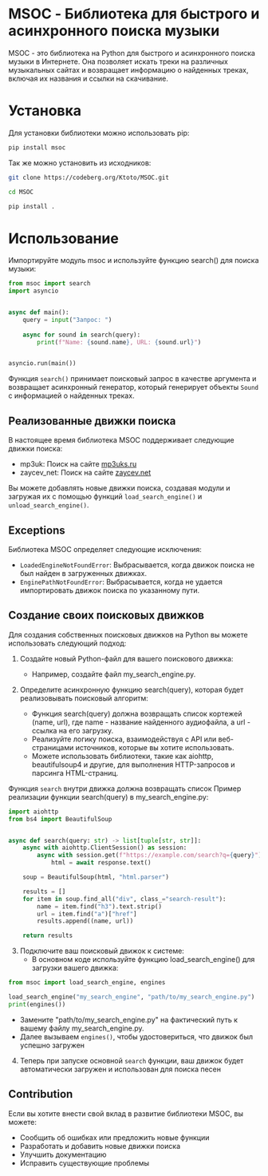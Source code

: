# MSOC - Библиотека для быстрого и асинхронного поиска музыки

MSOC - это библиотека на Python для быстрого и асинхронного поиска музыки в Интернете. Она позволяет искать треки на различных музыкальных сайтах и возвращает информацию о найденных треках, включая их названия и ссылки на скачивание.

# Установка

Для установки библиотеки можно использовать pip:
```bash
pip install msoc
```

Так же можно установить из исходников:
```bash
git clone https://codeberg.org/Ktoto/MSOC.git

cd MSOC

pip install .
```

# Использование

Импортируйте модуль msoc и используйте функцию search() для поиска музыки:

```python
from msoc import search
import asyncio


async def main():
    query = input("Запрос: ")
    
    async for sound in search(query):
        print(f"Name: {sound.name}, URL: {sound.url}")


asyncio.run(main())
```

Функция `search()` принимает поисковый запрос в качестве аргумента и возвращает асинхронный генератор, который генерирует объекты `Sound` с информацией о найденных треках.

## Реализованные движки поиска

В настоящее время библиотека MSOC поддерживает следующие движки поиска:

- mp3uk: Поиск на сайте [mp3uks.ru](https://mp3uks.ru)
- zaycev_net: Поиск на сайте [zaycev.net](https://zaycev.net)

Вы можете добавлять новые движки поиска, создавая модули и загружая их с помощью функций `load_search_engine()` и `unload_search_engine()`.

## Exceptions

Библиотека MSOC определяет следующие исключения:

- `LoadedEngineNotFoundError`: Выбрасывается, когда движок поиска не был найден в загруженных движках.
- `EnginePathNotFoundError`: Выбрасывается, когда не удается импортировать движок поиска по указанному пути.

## Создание своих поисковых движков
Для создания собственных поисковых движков на Python вы можете использовать следующий подход:

1. Создайте новый Python-файл для вашего поискового движка:
   - Например, создайте файл my_search_engine.py.

2. Определите асинхронную функцию search(query), которая будет реализовывать поисковый алгоритм:
   - Функция search(query) должна возвращать список кортежей (name, url), где name - название найденного аудиофайла, а url - ссылка на его загрузку.
   - Реализуйте логику поиска, взаимодействуя с API или веб-страницами источников, которые вы хотите использовать.
   - Можете использовать библиотеки, такие как aiohttp, beautifulsoup4 и другие, для выполнения HTTP-запросов и парсинга HTML-страниц.

Функция `search` внутри движка должна возвращать список 
Пример реализации функции search(query) в my_search_engine.py:

```python
import aiohttp
from bs4 import BeautifulSoup


async def search(query: str) -> list[tuple[str, str]]:
    async with aiohttp.ClientSession() as session:
        async with session.get(f"https://example.com/search?q={query}") as response:
            html = await response.text()

    soup = BeautifulSoup(html, "html.parser")

    results = []
    for item in soup.find_all("div", class_="search-result"):
        name = item.find("h3").text.strip()
        url = item.find("a")["href"]
        results.append((name, url))

    return results
```

3. Подключите ваш поисковый движок к системе:
   - В основном коде используйте функцию load_search_engine() для загрузки вашего движка:

```python
from msoc import load_search_engine, engines

load_search_engine("my_search_engine", "path/to/my_search_engine.py")
print(engines())
```
   - Замените "path/to/my_search_engine.py" на фактический путь к вашему файлу my_search_engine.py.
   - Далее вызываем `engines()`, чтобы удостовериться, что движок был успешно загружен

4. Теперь при запуске основной `search` функции, ваш движок будет автоматически загружен и использован для поиска песен

## Contribution

Если вы хотите внести свой вклад в развитие библиотеки MSOC, вы можете:

- Сообщить об ошибках или предложить новые функции
- Разработать и добавить новые движки поиска
- Улучшить документацию
- Исправить существующие проблемы
